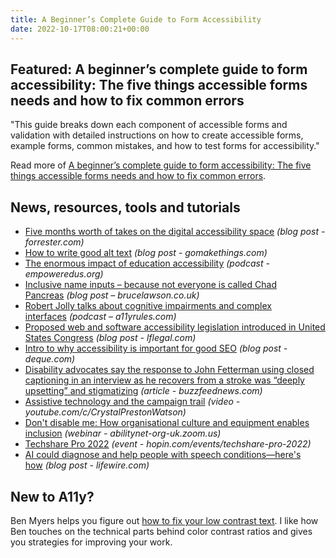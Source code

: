 ```yaml
---
title: A Beginner’s Complete Guide to Form Accessibility
date: 2022-10-17T08:00:21+00:00
---
```


## Featured: A beginner’s complete guide to form accessibility: The five things accessible forms needs and how to fix common errors

"This guide breaks down each component of accessible forms and validation with detailed instructions on how to create accessible forms, example forms, common mistakes, and how to test forms for accessibility."

Read more of [A beginner’s complete guide to form accessibility: The five things accessible forms needs and how to fix common errors](https://blog.pope.tech/2022/10/03/a-beginners-complete-guide-to-form-accessibility-the-5-things-accessible-forms-needs-and-how-to-fix-common-errors/).

## News, resources, tools and tutorials

- [Five months worth of takes on the digital accessibility space](https://www.forrester.com/blogs/five-months-worth-of-hot-takes-on-the-digital-accessibility-space/) *(blog post - forrester.com)*
- [How to write good alt text](https://gomakethings.com/how-to-write-good-alt-text/) *(blog post - gomakethings.com)*
- [The enormous impact of education accessibility](https://empoweredus.org/technically-sick/The-Enormous-Impact-of-Education-Accessibility) *(podcast - empoweredus.org)*
- [Inclusive name inputs – because not everyone is called Chad Pancreas](https://brucelawson.co.uk/2022/inclusive-name-inputs-because-not-everyone-is-called-chad-pancreas/) *(blog post – brucelawson.co.uk)*
- [Robert Jolly talks about cognitive impairments and complex interfaces](https://a11yrules.com/podcast/robert-jolly-talks-about-cognitive-impairments-and-complex-interfaces/) *(podcast – a11yrules.com)*
- [Proposed web and software accessibility legislation introduced in United States Congress](https://www.lflegal.com/2022/10/duckworth-web-bill/) *(blog post - lflegal.com)*
- [Intro to why accessibility is important for good SEO](https://www.deque.com/blog/intro-to-why-accessibility-is-important-for-good-seo/) *(blog post - deque.com)*
- [Disability advocates say the response to John Fetterman using closed captioning in an interview as he recovers from a stroke was “deeply upsetting” and stigmatizing](https://www.buzzfeednews.com/article/davidmack/fetterman-nbc-closed-captioning-ableism) *(article - buzzfeednews.com)*
- [Assistive technology and the campaign trail](https://www.youtube.com/watch?v=5qUIq1545uM) *(video - youtube.com/c/CrystalPrestonWatson)*
- [Don't disable me: How organisational culture and equipment enables inclusion](https://abilitynet-org-uk.zoom.us/webinar/register/3416654952094/WN_cc-KSCkFTouhoulILnVG4A) *(webinar - abilitynet-org-uk.zoom.us)*
- [Techshare Pro 2022](https://hopin.com/events/techshare-pro-2022/registration) *(event - hopin.com/events/techshare-pro-2022)*
- [AI could diagnose and help people with speech conditions—here's how](https://www.lifewire.com/ai-could-diagnose-and-help-people-with-speech-conditions-heres-how-6747850) *(blog post - lifewire.com)*

## New to A11y?

Ben Myers helps you figure out [how to fix your low contrast text](https://benmyers.dev/blog/fix-low-contrast-text/). I like how Ben touches on the technical parts behind color contrast ratios and gives you strategies for improving your work.
